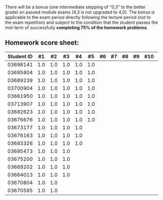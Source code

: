 There will be a bonus (one intermediate stepping of "0,3" to the better grade) on passed module exams (4,3 is not upgraded to 4,0). The bonus is applicable to the exam period directly following the lecture period (not to the exam repetition) and subject to the condition that the student passes the mid-term of successfully **completing 75% of the homework problems**.


## Homework score sheet:

| Student ID | #1 | #2 | #3 | #4 | #5 | #6 | #7 | #8 | #9 |#10 |Sum |
| ---------- |:--:|:--:|:--:|:--:|:--:|:--:|:--:|:--:|:--:|:--:|:--:|
| 03698141   |1.0 |1.0 |1.0 |1.0 |1.0 |    |    |    |    |    |5.0 |
| 03695804   |1.0 |1.0 |1.0 |1.0 |1.0 |    |    |    |    |    |5.0 |
| 03689239   |1.0 |1.0 |1.0 |1.0 |1.0 |    |    |    |    |    |5.0 |
| 03700904   |1.0 |1.0 |1.0 |1.0 |1.0 |    |    |    |    |    |5.0 |
| 03661950   |1.0 |1.0 |1.0 |1.0 |1.0 |    |    |    |    |    |5.0 |
| 03713907   |1.0 |1.0 |1.0 |1.0 |1.0 |    |    |    |    |    |5.0 |
| 03682623   |1.0 |1.0 |1.0 |1.0 |1.0 |    |    |    |    |    |5.0 |
| 03676676   |1.0 |1.0 |1.0 |1.0 |1.0 |    |    |    |    |    |5.0 |
| 03673177   |1.0 |1.0 |1.0 |1.0 |    |    |    |    |    |    |4.0 |
| 03676163   |1.0 |1.0 |1.0 |1.0 |    |    |    |    |    |    |4.0 |
| 03683326   |1.0 |1.0 |1.0 |1.0 |    |    |    |    |    |    |4.0 |
| 03695473   |1.0 |1.0 |1.0 |    |    |    |    |    |    |    |3.0 |
| 03675200   |1.0 |1.0 |1.0 |    |    |    |    |    |    |    |3.0 |
| 03669202   |1.0 |1.0 |1.0 |    |    |    |    |    |    |    |3.0 |
| 03664013   |1.0 |1.0 |1.0 |    |    |    |    |    |    |    |3.0 |
| 03670804   |1.0 |1.0 |    |    |    |    |    |    |    |    |2.0 |
| 03670595   |1.0 |1.0 |    |    |    |    |    |    |    |    |2.0 |